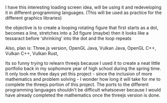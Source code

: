 I have this interesting loading screen idea, will be using it and redeveloping it in different programming languages. (This will be used as practice for the different graphics libraries)


the objective is to create a looping rotating figure that first
    starts as a dot,
    becomes a line,
    stretches into a 3d figure
    (maybe) then it looks like a tessaract before 'shrinking' into the dot and the loop repeats



Also, plan is:
    Three.js version,
    OpenGL Java,
    Vulkan Java,
    OpenGL C++,
    Vulkan C++,
    Vulkan Rust,



Its so funny trying to relearn threejs because I used it to create a neat little portfolio back in my sophomore year of high school during the spring time. It only took me three days yet this project - since the inclusion of more mathematics and problem solving - I wonder how long it will take for me to complete the threejs portion of this project.
The ports to the different programming languages shouldn't be difficult whatsoever because I would have already completed the mathematics once the threejs version is done.